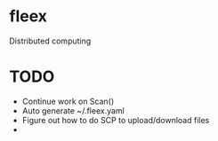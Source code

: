 # fleex
Distributed computing

# TODO
- Continue work on Scan()
- Auto generate ~/.fleex.yaml
- Figure out how to do SCP to upload/download files
- 